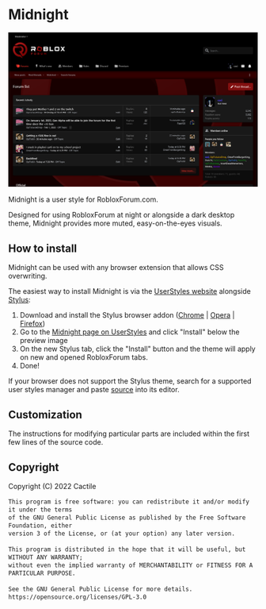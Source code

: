 # Midnight
![Midnight Theme: Preview Image](newpreview.png)

Midnight is a user style for RobloxForum.com.

Designed for using RobloxForum at night or alongside a dark desktop theme, Midnight provides more muted, easy-on-the-eyes visuals.
## How to install
Midnight can be used with any browser extension that allows CSS overwriting. 

The easiest way to install Midnight is via the [UserStyles website](https://userstyles.world) alongside [Stylus](https://github.com/openstyles/stylus/):
1. Download and install the Stylus browser addon ([Chrome](https://chrome.google.com/webstore/detail/stylus/clngdbkpkpeebahjckkjfobafhncgmne) | [Opera](https://addons.opera.com/en-gb/extensions/details/stylus/) | [Firefox](https://addons.mozilla.org/en-GB/firefox/addon/styl-us/))
2. Go to the [Midnight page on UserStyles](https://userstyles.world/style/1231/midnight) and click "Install" below the preview image
3. On the new Stylus tab, click the "Install" button and the theme will apply on new and opened RobloxForum tabs.
4. Done!

If your browser does not support the Stylus theme, search for a supported user styles manager and paste [source](source.css) into its editor.
## Customization
The instructions for modifying particular parts are included within the first few lines of the source code.
## Copyright
Copyright (C) 2022 Cactile
```
This program is free software: you can redistribute it and/or modify it under the terms 
of the GNU General Public License as published by the Free Software Foundation, either 
version 3 of the License, or (at your option) any later version.

This program is distributed in the hope that it will be useful, but WITHOUT ANY WARRANTY; 
without even the implied warranty of MERCHANTABILITY or FITNESS FOR A PARTICULAR PURPOSE. 

See the GNU General Public License for more details.
https://opensource.org/licenses/GPL-3.0
```
